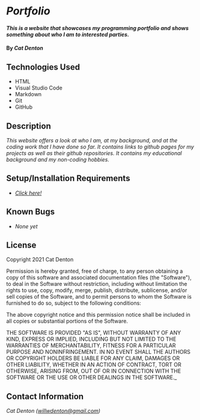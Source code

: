 # _Portfolio_

#### _This is a website that showcases my programming portfolio and shows something about who I am to interested parties._

#### By _Cat Denton_

## Technologies Used

* HTML
* Visual Studio Code
* Markdown
* Git
* GitHub

## Description

_This website offers a look at who I am, at my background, and at the coding work that I have done so far. It contains links to github pages for my projects as well as their github repositories. It contains my educational background and my non-coding hobbies._

## Setup/Installation Requirements

* _[Click here!](Cat-Denton.github.io/portfolio)_

## Known Bugs

* _None yet_
## License

Copyright 2021 Cat Denton

Permission is hereby granted, free of charge, to any person obtaining a copy of this software and associated documentation files (the "Software"), to deal in the Software without restriction, including without limitation the rights to use, copy, modify, merge, publish, distribute, sublicense, and/or sell copies of the Software, and to permit persons to whom the Software is furnished to do so, subject to the following conditions:

The above copyright notice and this permission notice shall be included in all copies or substantial portions of the Software.

THE SOFTWARE IS PROVIDED "AS IS", WITHOUT WARRANTY OF ANY KIND, EXPRESS OR IMPLIED, INCLUDING BUT NOT LIMITED TO THE WARRANTIES OF MERCHANTABILITY, FITNESS FOR A PARTICULAR PURPOSE AND NONINFRINGEMENT. IN NO EVENT SHALL THE AUTHORS OR COPYRIGHT HOLDERS BE LIABLE FOR ANY CLAIM, DAMAGES OR OTHER LIABILITY, WHETHER IN AN ACTION OF CONTRACT, TORT OR OTHERWISE, ARISING FROM, OUT OF OR IN CONNECTION WITH THE SOFTWARE OR THE USE OR OTHER DEALINGS IN THE SOFTWARE._

## Contact Information

_Cat Denton (willwdenton@gmail.com)_
